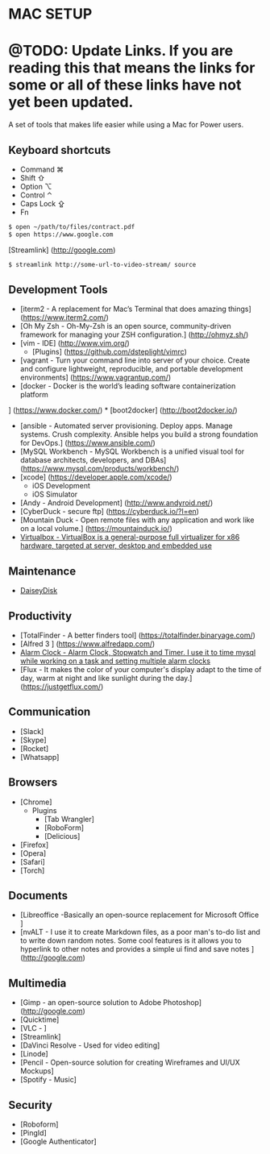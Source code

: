 # MAC SETUP
# @TODO: Update Links. If you are reading this that means the links for some or all of these links have not yet been updated.

A set of tools that makes life easier while using a Mac for Power users.

## Keyboard shortcuts
* Command ⌘
* Shift ⇧
* Option ⌥
* Control ⌃
* Caps Lock ⇪
* Fn

``` bash
$ open ~/path/to/files/contract.pdf
$ open https://www.google.com
```
[Streamlink] (http://google.com)

``` bash
$ streamlink http://some-url-to-video-stream/ source
```

## Development Tools

* [iterm2 - A replacement for Mac’s Terminal that does amazing things] (https://www.iterm2.com/)
* [Oh My Zsh - Oh-My-Zsh is an open source, community-driven framework for managing your ZSH configuration.] (http://ohmyz.sh/)
* [vim - IDE] (http://www.vim.org/)
	* [Plugins] (https://github.com/dsteplight/vimrc)
* [vagrant - Turn your command line into server of your choice. Create and configure lightweight, reproducible, and portable development environments] (https://www.vagrantup.com/)
* [docker - Docker is the world’s leading software containerization platform

 ] (https://www.docker.com/)
	* [boot2docker] (http://boot2docker.io/)
* [ansible - Automated server provisioning. Deploy apps. Manage systems. Crush complexity.
Ansible helps you build a strong foundation for DevOps.] (https://www.ansible.com/)
* [MySQL Workbench - MySQL Workbench is a unified visual tool for database architects, developers, and DBAs] (https://www.mysql.com/products/workbench/)
* [xcode] (https://developer.apple.com/xcode/)
	* iOS Development
	* iOS Simulator
* [Andy - Android Development] (http://www.andyroid.net/)
* [CyberDuck - secure ftp] (https://cyberduck.io/?l=en)
* [Mountain Duck - Open remote files with any application and work like on a local volume.] (https://mountainduck.io/)
* [Virtualbox - VirtualBox is a general-purpose full virtualizer for x86 hardware, targeted at server, desktop and embedded use ](https://www.virtualbox.org/wiki/VirtualBox)


## Maintenance
* [DaiseyDisk ](https://daisydiskapp.com/)

## Productivity
* [TotalFinder - A better finders tool] (https://totalfinder.binaryage.com/)
* [Alfred 3 ] (https://www.alfredapp.com/)
* [Alarm Clock  - Alarm Clock, Stopwatch and Timer. I use it to time mysql while working on a task and setting multiple alarm clocks ](http://google.com)
* [Flux - It makes the color of your computer's display adapt to the time of day, warm at night and like sunlight during the day.] (https://justgetflux.com/)

## Communication
* [Slack]
* [Skype]
* [Rocket]
* [Whatsapp]

## Browsers
* [Chrome]
	* Plugins
		* [Tab Wrangler]
		* [RoboForm]
		* [Delicious]
* [Firefox]
* [Opera]
* [Safari]
* [Torch]

## Documents
* [Libreoffice -Basically an open-source replacement for Microsoft Office ]
* [nvALT - I use it to create Markdown files, as a poor man's to-do list and to write down random notes. Some cool features is it allows you to hyperlink to other notes and provides a simple ui find and save notes ] (http://google.com)

## Multimedia
* [Gimp - an open-source solution to Adobe Photoshop] (http://google.com)
* [Quicktime]
* [VLC - ] 
* [Streamlink]
* [DaVinci Resolve - Used for video editing]
* [Linode]
* [Pencil - Open-source solution for creating Wireframes and UI/UX Mockups] 
* [Spotify - Music]

## Security
* [Roboform]
* [PingId]
* [Google Authenticator]

